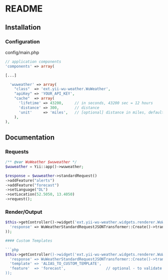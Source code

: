 # README

## Installation

### Configuration

config/main.php

  ```php
  // application components
  'components' => array(
  
  [...]
  
    'wuweather' => array(
      "class"  => 'ext.yii-wu-weather.WuWeather',
      "apiKey" => 'YOUR_API_KEY',
      "cache"  => array(
        'lifetime' => 43200,     // in seconds, 43200 sec = 12 hours
        'distance' => 300,       // distance
        'unit'     => 'miles',   // [optional] distance in miles, default is meter 
      ),
  ),
  ```

## Documentation

### Requests

  ```php
  /** @var WuWeather $wuweather */
  $wuweather = Yii::app()->wuweather;
  
  $response = $wuweather->standardRequest()
  ->addFeature("alerts")
  ->addFeature("forecast")
  ->setLanguage("DL")
  ->setLocation(52.5050, 13.4050)
  ->request();
  ```

### Render/Output

  ```php
  $this->getController()->widget('ext.yii-wu-weather.widgets.renderer.WuWeatherStandardForecastRenderer', array(
    'response' => WuWeatherStandardRequestJSONTransformer::Create()->transform($request->getResponse()),
  ));

#### Custom Templates

  ```php
  $this->getController()->widget('ext.yii-wu-weather.widgets.renderer.WuWeatherStandardForecastRenderer', array(
    'response' => WuWeatherStandardRequestJSONTransformer::Create()->transform($request->getResponse()),
    'template' => 'ALIAS_TO_CUSTOM_TEMPLATE',
    'feature'  => 'forecast',                  // optional - to validate requested feature in the response
  ));
  ```